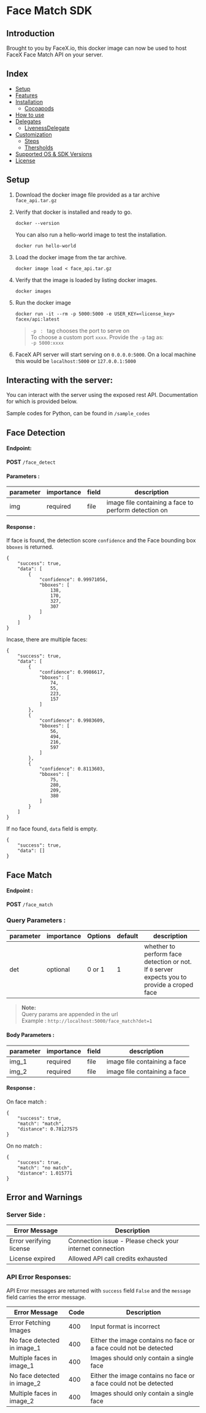 # Face Match SDK

## Introduction
Brought to you by FaceX.io, this docker image can now be used to host FaceX Face Match API on your server.

## Index
* [Setup](#setup)
* [Features](#-features)
* [Installation](#-installation)
  * [Cocoapods](#using-cocoapods)
* [How to use](#-how-to-use)
* [Delegates](#-Delegates)
   * [LivenessDelegate](#-LivenessDelegate)
* [Customization](#-customization)
  * [Steps](#-Steps)
  * [Thersholds](#-Thresholds)  
* [Supported OS & SDK Versions](#-supported-os--sdk-versions)
* [License](#-license)

## Setup
1. Download the docker image file provided as a tar archive `face_api.tar.gz`

2. Verify that docker is installed and ready to go.
    ```
    docker --version
    ```
    You can also run a hello-world image to test the installation.
    ```
    docker run hello-world
    ```
3. Load the docker image from the tar archive.
    ```
    docker image load < face_api.tar.gz
    ```
4. Verify that the image is loaded by listing docker images.
    ```
    docker images
    ```
5. Run the docker image
    ```
    docker run -it --rm -p 5000:5000 -e USER_KEY=<license_key> facex/api:latest
    ```
    >`-p` &nbsp; : &nbsp; tag chooses the port to serve on  
    > To choose a custom port `xxxx`. Provide the `-p` tag as:  
    > `-p 5000:xxxx`


6. FaceX API server will start serving on `0.0.0.0:5000`. On a local machine this would be `localhost:5000` or `127.0.0.1:5000`


## Interacting with the server:

You can interact with the server using the exposed rest API.
Documentation for which is provided below. 

Sample codes for Python, can be found in `/sample_codes`


## Face Detection

#### Endpoint:
**POST** `/face_detect`

#### Parameters :
parameter| importance | field | description |
--- | --- |---|----|
img | required |file |image file containing a face to perform detection on|

#### Response :
If face is found, the detection score `confidence` and the Face bounding box `bboxes` is returned.
```
{
    "success": true,
    "data": [
        {
            "confidence": 0.99971056,
            "bboxes": [
                138,
                170,
                327,
                307
            ]
        }
    ]
}
```
Incase, there are multiple faces:
```
{
    "success": true,
    "data": [
        {
            "confidence": 0.9986617,
            "bboxes": [
                74,
                55,
                223,
                157
            ]
        },
        {
            "confidence": 0.9983609,
            "bboxes": [
                56,
                494,
                216,
                597
            ]
        },
        {
            "confidence": 0.8113603,
            "bboxes": [
                75,
                280,
                209,
                380
            ]
        }
    ]
}
```
If no face found, `data` field is empty.
```
{
    "success": true,
    "data": []
}
```

## Face Match

#### Endpoint :
**POST** `/face_match`

### Query Parameters :
parameter|importance |Options|default| description |
---|---|---|---|---|
det |optional|0 or 1|1|whether to perform face detection or not. If `0` server expects you to provide a croped face|

> **Note:**  
> Query params are appended in the url  
> Example : `http://localhost:5000/face_match?det=1`

#### Body Parameters :
parameter| importance | field | description |
--- | --- |---|----|
img_1 | required |file |image file containing a face|
img_2 | required |file |image file containing a face|

#### Response :

On face match :
```
{
    "success": true,
    "match": "match",
    "distance": 0.78127575
}
```
On no match : 
```
{
    "success": true,
    "match": "no match",
    "distance": 1.015771
}
```

## Error and Warnings 

### Server Side :

Error Message | Description |
---|---|
Error verifying license|Connection issue - Please check your internet connection|
License expired|Allowed API call credits exhausted

### API Error Responses:

API Error messages are returned with `success` field `False` and the `message` field carries the error message.

Error Message | Code |Description |
---|---|---|
Error Fetching Images |400| Input format is incorrect|
No face detected in image_1 |400|Either the image contains no face or a face could not be detected
Multiple faces in image_1|400|Images should only contain a single face
No face detected in image_2|400|Either the image contains no face or a face could not be detected
Multiple faces in image_2|400|Images should only contain a single face
